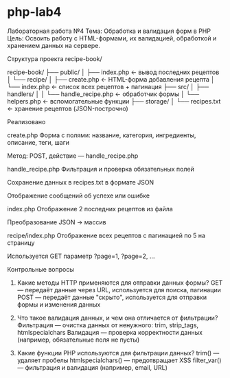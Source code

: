 # php-lab4

Лабораторная работа №4
Тема: Обработка и валидация форм в PHP
Цель: Освоить работу с HTML-формами, их валидацией, обработкой и хранением данных на сервере.

Структура проекта recipe-book/

recipe-book/
├── public/
│   ├── index.php                      ← вывод последних рецептов
│   └── recipe/
│       ├── create.php                 ← HTML-форма добавления рецепта
│       └── index.php                 ← список всех рецептов + пагинация
├── src/
│   ├── handlers/
│   │   └── handle_recipe.php         ← обработчик формы
│   └── helpers.php                   ← вспомогательные функции
├── storage/
│   └── recipes.txt                   ← хранение рецептов (JSON-построчно)

Реализовано

create.php
Форма с полями: название, категория, ингредиенты, описание, теги, шаги

Метод: POST, действие — handle_recipe.php

handle_recipe.php
Фильтрация и проверка обязательных полей

Сохранение данных в recipes.txt в формате JSON

Отображение сообщений об успехе или ошибке

index.php
Отображение 2 последних рецептов из файла

Преобразование JSON → массив

recipe/index.php
Отображение всех рецептов с пагинацией по 5 на страницу

Используется GET параметр ?page=1, ?page=2, ...

Контрольные вопросы
1. Какие методы HTTP применяются для отправки данных формы?
GET — передаёт данные через URL, используется для поиска, пагинации
POST — передаёт данные "скрыто", используется для отправки формы и изменения данных

2. Что такое валидация данных, и чем она отличается от фильтрации?
Фильтрация — очистка данных от ненужного: trim, strip_tags, htmlspecialchars
Валидация — проверка корректности данных (например, обязательные поля не пусты)

3. Какие функции PHP используются для фильтрации данных?
trim() — удаляет пробелы
htmlspecialchars() — предотвращает XSS
filter_var() — фильтрация и валидация (например, email, URL)
